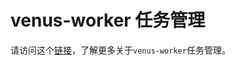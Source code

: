 # venus-worker 任务管理

请访问这个[链接](https://github.com/ipfs-force-community/venus-cluster/blob/main/docs/zh/10.venus-worker%E4%BB%BB%E5%8A%A1%E7%AE%A1%E7%90%86.md)，了解更多关于`venus-worker`任务管理。
